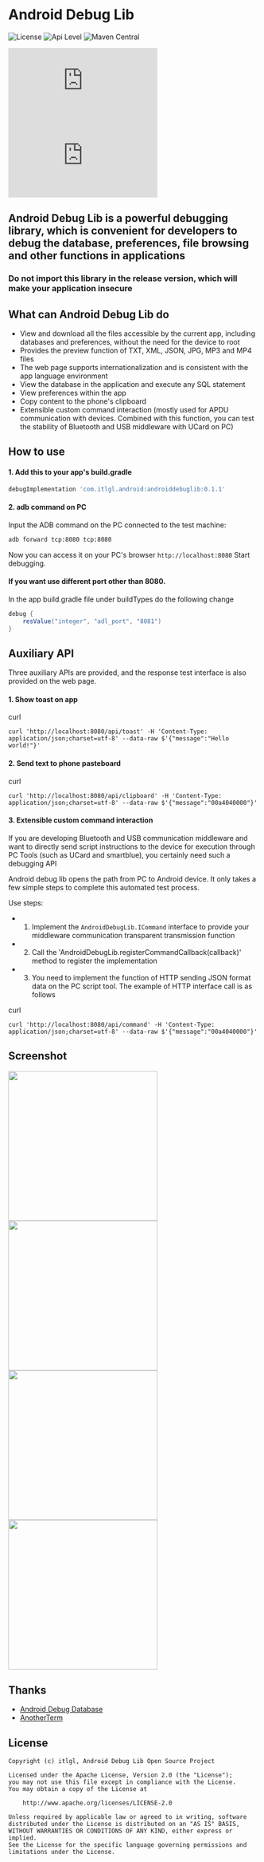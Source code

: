 # Android Debug Lib
![License](https://img.shields.io/badge/license-Apache%202.0-blue.svg)
![Api Level](https://img.shields.io/badge/api-14%2B-brightgreen.svg)
![Maven Central](https://maven-badges.herokuapp.com/maven-central/com.itlgl.android/androiddebuglib/badge.svg)


![English Doc](https://github.com/itlgl/AndroidDebugLib/raw/master/README.md)
![中文文档](https://github.com/itlgl/AndroidDebugLib/raw/master/README-zh.md)

## Android Debug Lib is a powerful debugging library, which is convenient for developers to debug the database, preferences, file browsing and other functions in applications

### **Do not import this library in the release version, which will make your application insecure**

## What can Android Debug Lib do

* View and download all the files accessible by the current app, including databases and preferences, without the need for the device to root
* Provides the preview function of TXT, XML, JSON, JPG, MP3 and MP4 files
* The web page supports internationalization and is consistent with the app language environment
* View the database in the application and execute any SQL statement
* View preferences within the app
* Copy content to the phone's clipboard
* Extensible custom command interaction (mostly used for APDU communication with devices. Combined with this function, you can test the stability of Bluetooth and USB middleware with UCard on PC)

## How to use

#### 1. Add this to your app's build.gradle

```gradle
debugImplementation 'com.itlgl.android:androiddebuglib:0.1.1'
```

#### 2. adb command on PC

Input the ADB command on the PC connected to the test machine:

```cmd
adb forward tcp:8080 tcp:8080
```

Now you can access it on your PC's browser `http://localhost:8080` Start debugging.

#### If you want use different port other than 8080.

In the app build.gradle file under buildTypes do the following change

```groovy
debug {
    resValue("integer", "adl_port", "8081")
}
```

## Auxiliary API

Three auxiliary APIs are provided, and the response test interface is also provided on the web page.

#### 1. Show toast on app

curl
```
curl 'http://localhost:8080/api/toast' -H 'Content-Type: application/json;charset=utf-8' --data-raw $'{"message":"Hello world!"}'
```

#### 2. Send text to phone pasteboard

curl
```
curl 'http://localhost:8080/api/clipboard' -H 'Content-Type: application/json;charset=utf-8' --data-raw $'{"message":"00a4040000"}'
```

#### 3. Extensible custom command interaction

If you are developing Bluetooth and USB communication middleware and want to directly send script instructions to the device for execution through PC Tools (such as UCard and smartblue), you certainly need such a debugging API

Android debug lib opens the path from PC to Android device. It only takes a few simple steps to complete this automated test process.

Use steps:
 - 1. Implement the `AndroidDebugLib.ICommand` interface to provide your middleware communication transparent transmission function
 - 2. Call the 'AndroidDebugLib.registerCommandCallback(callback)' method to register the implementation
 - 3. You need to implement the function of HTTP sending JSON format data on the PC script tool. The example of HTTP interface call is as follows

curl
```
curl 'http://localhost:8080/api/command' -H 'Content-Type: application/json;charset=utf-8' --data-raw $'{"message":"00a4040000"}'
```

## Screenshot

<img src="https://gitee.com/itlgl/AndroidDebugLib/raw/master/screenshot/1.png" height="300" /><br/>
<img src="https://gitee.com/itlgl/AndroidDebugLib/raw/master/screenshot/2.png" height="300" /><br/>
<img src="https://gitee.com/itlgl/AndroidDebugLib/raw/master/screenshot/3.png" height="300" /><br/>
<img src="https://gitee.com/itlgl/AndroidDebugLib/raw/master/screenshot/4.png" height="300" /><br/>

## Thanks

 - [Android Debug Database](https://github.com/amitshekhariitbhu/Android-Debug-Database)
 - [AnotherTerm](https://github.com/green-green-avk/AnotherTerm)

## License

```
Copyright (c) itlgl, Android Debug Lib Open Source Project

Licensed under the Apache License, Version 2.0 (the "License");
you may not use this file except in compliance with the License.
You may obtain a copy of the License at

    http://www.apache.org/licenses/LICENSE-2.0

Unless required by applicable law or agreed to in writing, software
distributed under the License is distributed on an "AS IS" BASIS,
WITHOUT WARRANTIES OR CONDITIONS OF ANY KIND, either express or implied.
See the License for the specific language governing permissions and
limitations under the License.
```